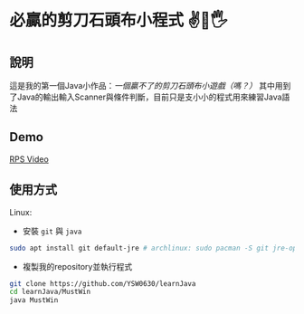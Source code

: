 # 必贏的剪刀石頭布小程式 ✌👊🖐

## 說明

這是我的第一個Java小作品：*一個贏不了的剪刀石頭布小遊戲（嗎？）* 其中用到了Java的輸出輸入Scanner與條件判斷，目前只是支小小的程式用來練習Java語法

## Demo

[RPS Video](https://github.com/YSW0630/learnJava/assets/95664509/ae9e19b9-8a89-4f7d-8928-72a8bb25c546)

## 使用方式

Linux:

+ 安裝 ```git``` 與 ```java```
``` bash
sudo apt install git default-jre # archlinux: sudo pacman -S git jre-openjdk
```
+ 複製我的repository並執行程式
``` bash
git clone https://github.com/YSW0630/learnJava
cd learnJava/MustWin
java MustWin
```
